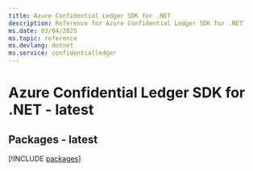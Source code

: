 ```yaml
---
title: Azure Confidential Ledger SDK for .NET
description: Reference for Azure Confidential Ledger SDK for .NET
ms.date: 03/04/2025
ms.topic: reference
ms.devlang: dotnet
ms.service: confidentialledger
---
```

# Azure Confidential Ledger SDK for .NET - latest
## Packages - latest
[!INCLUDE [packages](confidential-ledger-index.md)]